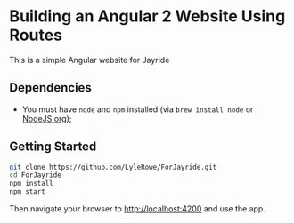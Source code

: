 # Building an Angular 2 Website Using Routes
This is a simple Angular website for Jayride

## Dependencies
- You must have `node` and `npm` installed (via `brew install node` or [NodeJS.org](https://nodejs.org/en/));

## Getting Started

```bash
git clone https://github.com/LyleRowe/ForJayride.git
cd ForJayride
npm install
npm start
```

Then navigate your browser to [http://localhost:4200](http://localhost:4200) and use the app.